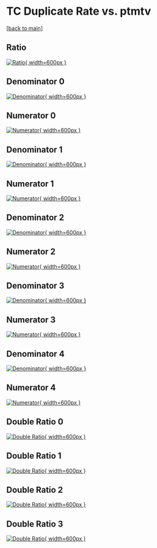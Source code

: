 # TC Duplicate Rate vs. ptmtv

[[back to main](./)]



## Ratio

[![Ratio](../mtv/var/TC_duplrate_ptmtv.png){ width=600px }](../mtv/var/TC_duplrate_ptmtv.pdf)

## Denominator 0

[![Denominator](../mtv/den/TC_duplrate_ptmtv_den0.png){ width=600px }](../mtv/den/TC_duplrate_ptmtv_den0.pdf)

## Numerator 0

[![Numerator](../mtv/num/TC_duplrate_ptmtv_num0.png){ width=600px }](../mtv/num/TC_duplrate_ptmtv_num0.pdf)

## Denominator 1

[![Denominator](../mtv/den/TC_duplrate_ptmtv_den1.png){ width=600px }](../mtv/den/TC_duplrate_ptmtv_den1.pdf)

## Numerator 1

[![Numerator](../mtv/num/TC_duplrate_ptmtv_num1.png){ width=600px }](../mtv/num/TC_duplrate_ptmtv_num1.pdf)

## Denominator 2

[![Denominator](../mtv/den/TC_duplrate_ptmtv_den2.png){ width=600px }](../mtv/den/TC_duplrate_ptmtv_den2.pdf)

## Numerator 2

[![Numerator](../mtv/num/TC_duplrate_ptmtv_num2.png){ width=600px }](../mtv/num/TC_duplrate_ptmtv_num2.pdf)

## Denominator 3

[![Denominator](../mtv/den/TC_duplrate_ptmtv_den3.png){ width=600px }](../mtv/den/TC_duplrate_ptmtv_den3.pdf)

## Numerator 3

[![Numerator](../mtv/num/TC_duplrate_ptmtv_num3.png){ width=600px }](../mtv/num/TC_duplrate_ptmtv_num3.pdf)

## Denominator 4

[![Denominator](../mtv/den/TC_duplrate_ptmtv_den4.png){ width=600px }](../mtv/den/TC_duplrate_ptmtv_den4.pdf)

## Numerator 4

[![Numerator](../mtv/num/TC_duplrate_ptmtv_num4.png){ width=600px }](../mtv/num/TC_duplrate_ptmtv_num4.pdf)

## Double Ratio 0

[![Double Ratio](../mtv/ratio/TC_duplrate_ptmtv_ratio0.png){ width=600px }](../mtv/ratio/TC_duplrate_ptmtv_ratio0.pdf)

## Double Ratio 1

[![Double Ratio](../mtv/ratio/TC_duplrate_ptmtv_ratio1.png){ width=600px }](../mtv/ratio/TC_duplrate_ptmtv_ratio1.pdf)

## Double Ratio 2

[![Double Ratio](../mtv/ratio/TC_duplrate_ptmtv_ratio2.png){ width=600px }](../mtv/ratio/TC_duplrate_ptmtv_ratio2.pdf)

## Double Ratio 3

[![Double Ratio](../mtv/ratio/TC_duplrate_ptmtv_ratio3.png){ width=600px }](../mtv/ratio/TC_duplrate_ptmtv_ratio3.pdf)

